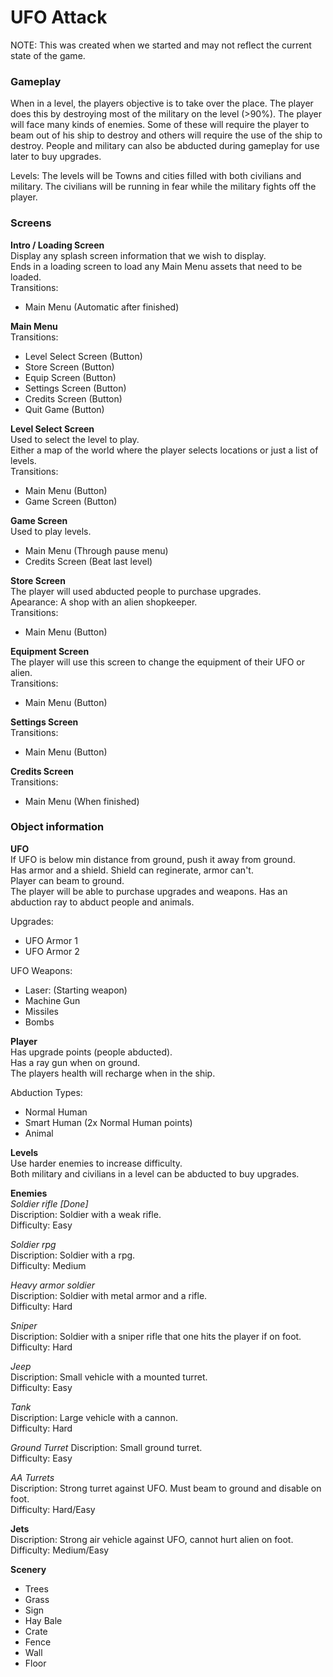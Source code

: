 
UFO Attack 
==========

NOTE: This was created when we started and may not reflect the current state of the game.  

### Gameplay  
When in a level, the players objective is to take over the place. The player does this by destroying most of the military on the level (>90%). The player will face many kinds of enemies. Some of these will require the player to beam out of his ship to destroy and others will require the use of the ship to destroy. People and military can also be abducted during gameplay for use later to buy upgrades.  

Levels: The levels will be Towns and cities filled with both civilians and military. The civilians will be running in fear while the military fights off the player.  

### Screens  

**Intro / Loading Screen**  
Display any splash screen information that we wish to display.  
Ends in a loading screen to load any Main Menu assets that need to be loaded.  
Transitions:  
- Main Menu  (Automatic after finished)  

**Main Menu**  
Transitions:  
- Level Select Screen (Button)  
- Store Screen (Button)  
- Equip Screen (Button)  
- Settings Screen (Button)  
- Credits Screen (Button)  
- Quit Game (Button)  

**Level Select Screen**  
Used to select the level to play.  
Either a map of the world where the player selects locations or just a list of levels.  
Transitions:  
- Main Menu  (Button)  
- Game Screen  (Button)  

**Game Screen**  
Used to play levels.  
- Main Menu  (Through pause menu)  
- Credits Screen (Beat last level)  

**Store Screen**  
The player will used abducted people to purchase upgrades.  
Apearance: A shop with an alien shopkeeper.  
Transitions:  
- Main Menu  (Button)  

**Equipment Screen**  
The player will use this screen to change the equipment of their UFO or alien.  
Transitions:  
- Main Menu  (Button)  

**Settings Screen**  
Transitions:  
- Main Menu  (Button)  

**Credits Screen**  
Transitions:
- Main Menu (When finished)  

### Object information  

**UFO**    
If UFO is below min distance from ground, push it away from ground.  
Has armor and a shield. Shield can reginerate, armor can't.  
Player can beam to ground.  
The player will be able to purchase upgrades and weapons. 
Has an abduction ray to abduct people and animals.   

Upgrades:  
- UFO Armor 1  
- UFO Armor 2   

UFO Weapons:  
- Laser: (Starting weapon)   
- Machine Gun  
- Missiles  
- Bombs  

**Player**  
Has upgrade points (people abducted).  
Has a ray gun when on ground.   
The players health will recharge when in the ship. 

Abduction Types:  
- Normal Human  
- Smart Human  (2x Normal Human points)  
- Animal   

**Levels**  
Use harder enemies to increase difficulty.  
Both military and civilians in a level can be abducted to buy upgrades.  

**Enemies**  
*Soldier rifle [Done]*  
Discription: Soldier with a weak rifle.  
Difficulty: Easy  

*Soldier rpg*  
Discription: Soldier with a rpg.  
Difficulty: Medium  
 
*Heavy armor soldier*  
Discription: Soldier with metal armor and a rifle.  
Difficulty: Hard  

*Sniper*  
Discription: Soldier with a sniper rifle that one hits the player if on foot.  
Difficulty: Hard  

*Jeep*  
Discription: Small vehicle with a mounted turret.  
Difficulty: Easy  

*Tank*  
Discription: Large vehicle with a cannon.  
Difficulty: Hard  

*Ground Turret*
Discription: Small ground turret.    
Difficulty: Easy    

*AA Turrets*  
Discription: Strong turret against UFO. Must beam to ground and disable on foot.  
Difficulty: Hard/Easy  

**Jets**  
Discription: Strong air vehicle against UFO, cannot hurt alien on foot.    
Difficulty: Medium/Easy  

**Scenery**  
- Trees   
- Grass     
- Sign   
- Hay Bale     
- Crate   
- Fence   
- Wall   
- Floor  
